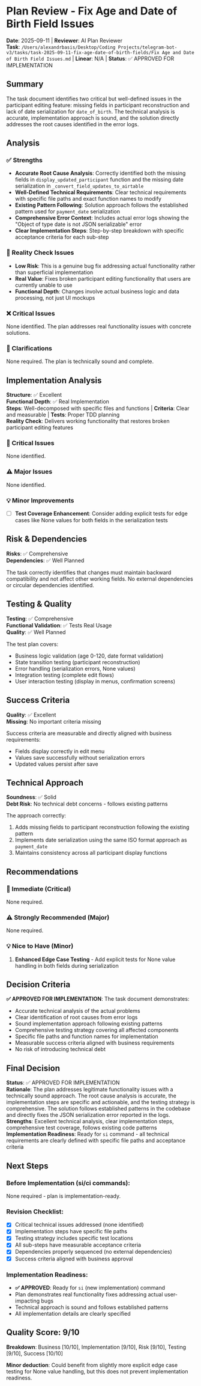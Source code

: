 # Plan Review - Fix Age and Date of Birth Field Issues

**Date**: 2025-09-11 | **Reviewer**: AI Plan Reviewer  
**Task**: `/Users/alexandrbasis/Desktop/Coding Projects/telegram-bot-v3/tasks/task-2025-09-11-fix-age-date-of-birth-fields/Fix Age and Date of Birth Field Issues.md` | **Linear**: N/A | **Status**: ✅ APPROVED FOR IMPLEMENTATION

## Summary
The task document identifies two critical but well-defined issues in the participant editing feature: missing fields in participant reconstruction and lack of date serialization for `date_of_birth`. The technical analysis is accurate, implementation approach is sound, and the solution directly addresses the root causes identified in the error logs.

## Analysis

### ✅ Strengths
- **Accurate Root Cause Analysis**: Correctly identified both the missing fields in `display_updated_participant` function and the missing date serialization in `_convert_field_updates_to_airtable`
- **Well-Defined Technical Requirements**: Clear technical requirements with specific file paths and exact function names to modify
- **Existing Pattern Following**: Solution approach follows the established pattern used for `payment_date` serialization
- **Comprehensive Error Context**: Includes actual error logs showing the "Object of type date is not JSON serializable" error
- **Clear Implementation Steps**: Step-by-step breakdown with specific acceptance criteria for each sub-step

### 🚨 Reality Check Issues
- **Low Risk**: This is a genuine bug fix addressing actual functionality rather than superficial implementation
- **Real Value**: Fixes broken participant editing functionality that users are currently unable to use
- **Functional Depth**: Changes involve actual business logic and data processing, not just UI mockups

### ❌ Critical Issues
None identified. The plan addresses real functionality issues with concrete solutions.

### 🔄 Clarifications
None required. The plan is technically sound and complete.

## Implementation Analysis

**Structure**: ✅ Excellent  
**Functional Depth**: ✅ Real Implementation  
**Steps**: Well-decomposed with specific files and functions | **Criteria**: Clear and measurable | **Tests**: Proper TDD planning  
**Reality Check**: Delivers working functionality that restores broken participant editing features

### 🚨 Critical Issues
None identified.

### ⚠️ Major Issues  
None identified.

### 💡 Minor Improvements
- [ ] **Test Coverage Enhancement**: Consider adding explicit tests for edge cases like None values for both fields in the serialization tests

## Risk & Dependencies
**Risks**: ✅ Comprehensive  
**Dependencies**: ✅ Well Planned

The task correctly identifies that changes must maintain backward compatibility and not affect other working fields. No external dependencies or circular dependencies identified.

## Testing & Quality
**Testing**: ✅ Comprehensive  
**Functional Validation**: ✅ Tests Real Usage  
**Quality**: ✅ Well Planned

The test plan covers:
- Business logic validation (age 0-120, date format validation)
- State transition testing (participant reconstruction)
- Error handling (serialization errors, None values)
- Integration testing (complete edit flows)
- User interaction testing (display in menus, confirmation screens)

## Success Criteria
**Quality**: ✅ Excellent  
**Missing**: No important criteria missing

Success criteria are measurable and directly aligned with business requirements:
- Fields display correctly in edit menu
- Values save successfully without serialization errors
- Updated values persist after save

## Technical Approach  
**Soundness**: ✅ Solid  
**Debt Risk**: No technical debt concerns - follows existing patterns

The approach correctly:
1. Adds missing fields to participant reconstruction following the existing pattern
2. Implements date serialization using the same ISO format approach as `payment_date`
3. Maintains consistency across all participant display functions

## Recommendations

### 🚨 Immediate (Critical)
None required.

### ⚠️ Strongly Recommended (Major)  
None required.

### 💡 Nice to Have (Minor)
1. **Enhanced Edge Case Testing** - Add explicit tests for None value handling in both fields during serialization

## Decision Criteria

**✅ APPROVED FOR IMPLEMENTATION**: The task document demonstrates:
- Accurate technical analysis of the actual problems
- Clear identification of root causes from error logs
- Sound implementation approach following existing patterns
- Comprehensive testing strategy covering all affected components
- Specific file paths and function names for implementation
- Measurable success criteria aligned with business requirements
- No risk of introducing technical debt

## Final Decision
**Status**: ✅ APPROVED FOR IMPLEMENTATION  
**Rationale**: The plan addresses legitimate functionality issues with a technically sound approach. The root cause analysis is accurate, the implementation steps are specific and actionable, and the testing strategy is comprehensive. The solution follows established patterns in the codebase and directly fixes the JSON serialization error reported in the logs.  
**Strengths**: Excellent technical analysis, clear implementation steps, comprehensive test coverage, follows existing code patterns  
**Implementation Readiness**: Ready for `si` command - all technical requirements are clearly defined with specific file paths and acceptance criteria

## Next Steps

### Before Implementation (si/ci commands):
None required - plan is implementation-ready.

### Revision Checklist:
- [x] Critical technical issues addressed (none identified)
- [x] Implementation steps have specific file paths
- [x] Testing strategy includes specific test locations
- [x] All sub-steps have measurable acceptance criteria
- [x] Dependencies properly sequenced (no external dependencies)
- [x] Success criteria aligned with business approval

### Implementation Readiness:
- **✅ APPROVED**: Ready for `si` (new implementation) command
- Plan demonstrates real functionality fixes addressing actual user-impacting bugs
- Technical approach is sound and follows established patterns
- All implementation details are clearly specified

## Quality Score: 9/10
**Breakdown**: Business [10/10], Implementation [9/10], Risk [9/10], Testing [9/10], Success [10/10]

**Minor deduction**: Could benefit from slightly more explicit edge case testing for None value handling, but this does not prevent implementation readiness.